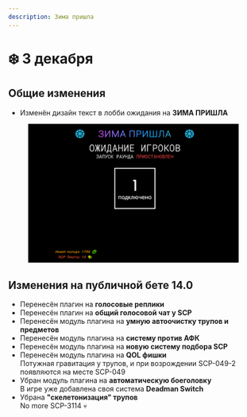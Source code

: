 ```yaml
---
description: Зима пришла
---
```


# ❄️ 3 декабря

## Общие изменения

* Изменён дизайн текст в лобби ожидания на **ЗИМА ПРИШЛА**

<figure><img src="../../.gitbook/assets/SCPSL_JI2AZYon9F.png" alt="" width="563"><figcaption></figcaption></figure>

## Изменения на публичной бете 14.0

* Перенесён плагин на **голосовые реплики**
* Перенесён плагин на **общий голосовой чат у SCP**
* Перенесён модуль плагина на **умную автоочистку трупов и предметов**
* Перенесён модуль плагина на **систему против АФК**
* Перенесён модуль плагина на **новую систему подбора SCP**
* Перенесён модуль плагина на **QOL фишки**\
  Потужная гравитация у трупов, и при возрождении SCP-049-2 появляются на месте SCP-049
* Убран модуль плагина на **автоматическую боеголовку**\
  В игре уже добавлена своя система **Deadman Switch**
* Убрана **"скелетонизация" трупов**\
  No more SCP-3114 💀

<figure><img src="../../.gitbook/assets/winter_has_come_2.png" alt=""><figcaption></figcaption></figure>

